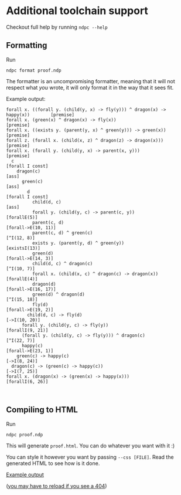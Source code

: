 # Additional toolchain support

Checkout full help by running `ndpc --help`

## Formatting

Run

```
ndpc format proof.ndp
```

The formatter is an uncompromising formatter, meaning that it will not respect what _you_ wrote, it will only format it in the way that it sees fit.

Example output:

```
forall x. ((forall y. (child(y, x) -> fly(y))) ^ dragon(x) -> happy(x))        [premise]
forall x. (green(x) ^ dragon(x) -> fly(x))                                     [premise]
forall x. ((exists y. (parent(y, x) ^ green(y))) -> green(x))                  [premise]
forall z. (forall x. (child(x, z) ^ dragon(z) -> dragon(x)))                   [premise]
forall x. (forall y. (child(y, x) -> parent(x, y)))                            [premise]
  c                                                                            [forall I const]
    dragon(c)                                                                  [ass]
      green(c)                                                                 [ass]
        d                                                                      [forall I const]
          child(d, c)                                                          [ass]
          forall y. (child(y, c) -> parent(c, y))                              [forallE(5)]
          parent(c, d)                                                         [forall->E(10, 11)]
          parent(c, d) ^ green(c)                                              [^I(12, 8)]
          exists y. (parent(y, d) ^ green(y))                                  [existsI(13)]
          green(d)                                                             [forall->E(14, 3)]
          child(d, c) ^ dragon(c)                                              [^I(10, 7)]
          forall x. (child(x, c) ^ dragon(c) -> dragon(x))                     [forallE(4)]
          dragon(d)                                                            [forall->E(16, 17)]
          green(d) ^ dragon(d)                                                 [^I(15, 18)]
          fly(d)                                                               [forall->E(19, 2)]
        child(d, c) -> fly(d)                                                  [->I(10, 20)]
      forall y. (child(y, c) -> fly(y))                                        [forallI(9, 21)]
      (forall y. (child(y, c) -> fly(y))) ^ dragon(c)                          [^I(22, 7)]
      happy(c)                                                                 [forall->E(23, 1)]
    green(c) -> happy(c)                                                       [->I(8, 24)]
  dragon(c) -> (green(c) -> happy(c))                                          [->I(7, 25)]
forall x. (dragon(x) -> (green(x) -> happy(x)))                                [forallI(6, 26)]



```

## Compiling to HTML

Run

```
ndpc proof.ndp
```

This will generate `proof.html`. You can do whatever you want with it :)

You can style it however you want by passing `--css [FILE]`. Read the generated HTML to see how is it done.

[Example output](/ndpc/example_compile_out)

([you may have to reload if you see a 404](https://github.com/vuejs/vitepress/issues/4058))
